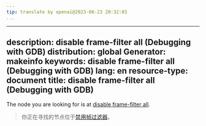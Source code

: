 ```yaml
---
tip: translate by openai@2023-06-23 20:32:03
...
```

---
description: disable frame-filter all (Debugging with GDB)
distribution: global
Generator: makeinfo
keywords: disable frame-filter all (Debugging with GDB)
lang: en
resource-type: document
title: disable frame-filter all (Debugging with GDB)
---

The node you are looking for is at [disable frame-filter all](Frame-Filter-Management.html#disable-frame_002dfilter-all).

> 你正在寻找的节点位于[禁用帧过滤器](Frame-Filter-Management.html#disable-frame_002dfilter-all)。
